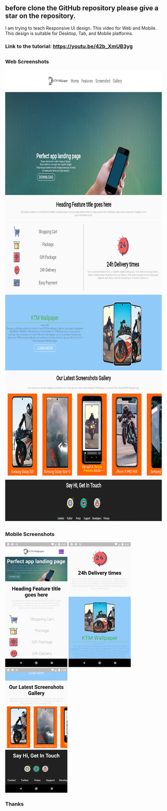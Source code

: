 ## before clone the GitHub repository please give a star on the repository.

I am trying to teach Responsive Ui design. This video for Web and Mobile. This design is suitable for Desktop, Tab, and Mobile platforms.

### Link to the tutorial: https://youtu.be/42b_XmUB3yg
##
### Web Screenshots
 
 <img src="screenShots/w1.png" alt="Screenshot 1" width="800" height="480">
 <img src="screenShots/w2.png" alt="Screenshot 2" width="800" height="480">
 <img src="screenShots/w3.png" alt="Screenshot 3" width="800" height="480"> 
 
##
### Mobile Screenshots

 <div class="row"> 
   <img src="screenShots/m1.png" alt="Screenshot 1" width="200" height="400">
   <img src="screenShots/m2.png" alt="Screenshot 2" width="200" height="400">
   <img src="screenShots/m3.png" alt="Screenshot 3" width="200" height="400">  
 </div> 
 
 ### Thanks

